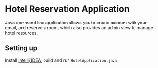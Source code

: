 # Hotel Reservation Application

Java command line application allows you to create account with your email, and reserve a room, which also provides an admin view to manage hotel resources.



## Setting up

Install [Intellij IDEA](https://www.jetbrains.com/idea/), build and run `HotelApplication.java`

